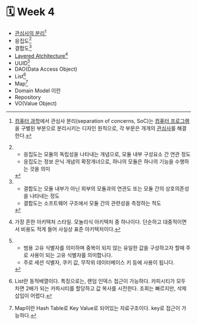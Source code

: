 # 🗓️ Week 4



* [관심사의 분리](#user-content-fn-1)[^1]
* 응집도[^2]
* 결합도[^3]
* [Layered Atchitecture](#user-content-fn-4)[^4]
* UUID[^5]
* DAO(Data Access Object)
* List[^6]
* Map[^7]
* Domain Model 이란
* Repository
* VO(Value Object)

[^1]: [컴퓨터 과학](https://ko.wikipedia.org/wiki/%EC%BB%B4%ED%93%A8%ED%84%B0\_%EA%B3%BC%ED%95%99)에서 관심사 분리(separation of concerns, SoC)는 [컴퓨터 프로그램](https://ko.wikipedia.org/wiki/%EC%BB%B4%ED%93%A8%ED%84%B0\_%ED%94%84%EB%A1%9C%EA%B7%B8%EB%9E%A8)을 구별된 부분으로 분리시키는 디자인 원칙으로, 각 부문은 개개의 [관심사](https://ko.wikipedia.org/wiki/%EA%B4%80%EC%8B%AC%EC%82%AC)를 해결한다.

[^2]: 

    * 응집도는 모듈의 독립성을 나타내는 개념으로, 모듈 내부 구성요소 간 연관 정도
    * 응집도는 정보 은닉 개념의 확장개녀으로, 하나의 모듈은 하나의 기능을 수행하는 것을 의미

[^3]: 

    * 결합도는 모듈 내부가 아닌 외부의 모듈과의 연관도 또는 모듈 간의 상호의존성을 나타내는 정도
    * 결합도는 소프트웨어 구조에서 모듈 간의 관련성을 측정하는 척도

[^4]: 가장 흔한 아키텍처 스타일. 모놀리식 아키텍처 중 하나이다. 단순하고 대중적이면서 비용도 적게 들어 사실상 표준 아키텍처이다.

[^5]: 

    * 범용 고유 식별자를 의미하며 중복이 되지 않는 유일한 값을 구성하고자 할때 주로 사용이 되는 고유 식별자를 의미합니다.
    * 주로 세션 식별자, 쿠키 값, 무작위 데이터베이스 키 등에 사용이 됩니다.

[^6]: List란 동적배열이다. 특징으로는, 랜덤 인덱스 접근이 가능하다. 카피시티가 모두 차면 2배가 되는 카파시티를 할당하고 값 복사를 시전한다. 조회는 빠르지만, 삭제 삽입이 어렵다.

[^7]: Map이란 Hash Table로 Key Value로 되어있는 자료구조이다. key로 접근이 가능하다.

